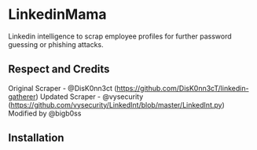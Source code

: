# LinkedinMama
Linkedin intelligence to scrap employee profiles for further password guessing or phishing attacks.
<br/>

## Respect and Credits
Original Scraper - @DisK0nn3ct (https://github.com/DisK0nn3cT/linkedin-gatherer)
Updated Scraper - @vysecurity (https://github.com/vysecurity/LinkedInt/blob/master/LinkedInt.py)
<br/>
Modified by @bigb0ss
<br/>

## Installation
